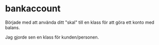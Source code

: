 # bankaccount



Började med att använda ditt "skal" till en klass för att göra ett konto med balans.

Jag gjorde sen en klass för kunden/personen. 






